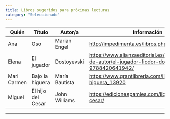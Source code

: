 ```yaml
---
title: Libros sugeridos para próximas lecturas
category: "Seleccionado"
---
```

Quién  | Título  | Autor/a | Información |
------ | ------- | ------- | ----------- |
Ana | Oso | Marian Engel | http://impedimenta.es/libros.php/oso |
Elena | El jugador | Dostoyevski | https://www.alianzaeditorial.es/libro/bibliotecas-de-autor/el-jugador-fiodor-dostoyevski-9788420641942/ |
Mari Carmen | Bajo la higuera | María Bautista | https://www.grantlibreria.com/libro/bajo-la-higuera_13920 |
Miguel | El hijo del Cesar | John Williams | https://edicionespamies.com/libros/el-hijo-de-cesar/ |
***
